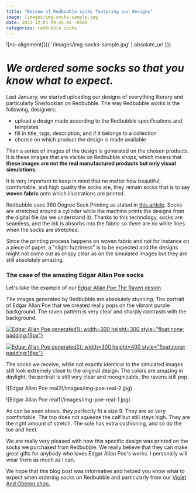 ```yaml
---
title: "Review of Redbubble socks featuring our designs"
image: /images/img-socks-sample.jpg
date: 2021-12-03 09:45:06 -0500
categories: redbubble socks
---
```


![no-alignment]({{ '/images/img-socks-sample.jpg' | absolute_url }})

# *We ordered some socks so that you know what to expect.*

Last January, we started uploading our designs of everything literary and particularly Sherlockian on Redbubble. The way Redbubble works is the following, designers:
* upload a design made according to the Redbubble specifications and templates
* fill in title, tags, description, and if it belongs to a collection
* choose on which product the design is made available

Then a series of images of the design is generated on the chosen products. It is these images that are visible on Redbubble shops, which means that **these images are not the real manufactured products but only visual simulations.**

It is very important to keep in mind that no matter how beautiful, comfortable, and high quality the socks are, they remain socks that is to say **woven fabric** onto which illustrations are printed.

Redbubble uses 360 Degree Sock Printing as stated in [this article](https://blog.redbubble.com/2019/09/say-hello-to-new-socks-and-comforters/). Socks are stretched around a cylinder while the machine prints the designs from the digital file (as we understand it). Thanks to this technology, socks are seamless, and the ink is absorbs into the fabric so there are no white lines when the socks are stretched. 

Since the printing process happens on woven fabric and not for instance on a piece of paper, a "slight fuzziness" is to be expected and the designs might not come out as crispy clear as on the simulated images but they are still absolutely amazing.


### The case of the amazing Edgar Allan Poe socks

Let's take the example of our [Edgar Allan Poe The Raven design](https://www.redbubble.com/i/socks/Edgar-Allan-Poe-Raven-by-VioletAndOberon/70129308.9HZ1B).

The images generated by Redbubble are absolutely stunning. The portrait of Edgar Allan Poe that we created really pops on the vibrant purple background. The raven pattern is very clear and sharply contrasts with the background.


[![Edgar Allan Poe generated1](/images/img-poe-generated-1.jpg){: width=300 height=300 style="float:none; padding:16px"}](https://www.redbubble.com/i/socks/Edgar-Allan-Poe-Raven-by-VioletAndOberon/70129308.9HZ1B)


[![Edgar Allan Poe generated2](/images/img-poe-generated-2.jpg){: width=300 height=400 style="float:none; padding:16px"}](https://www.redbubble.com/i/socks/Edgar-Allan-Poe-Raven-by-VioletAndOberon/70129308.9HZ1B)


The socks we receive, while not exactly identical to the simulated images still look extremely close to the original design. The colors are amazing in daylight, the portrait is still very clear and recognizable, the ravens still pop.


![Edgar Allan Poe real2(/images/img-poe-real-2.jpg)


![Edgar Allan Poe real1(/images/img-poe-real-1.jpg)


As can be seen above, they perfectly fit a size 9. They are so very comfortable. The top does not squeeze the calf but still stays high. They are the right amount of stretch. The sole has extra cushioning, and so do the toe and heel.


We are really very pleased with how this specific design was printed on the socks we purchased from Redbubble. We really believe that they can make great gifts for anybody who loves Edgar Allan Poe's works. I personally will wear them as much as I can. 


We hope that this blog post was informative and helped you know what to expect when ordering socks on Redbubble and particularly from our [Violet And Oberon shop.](https://www.redbubble.com/people/VioletAndOberon/shop)






